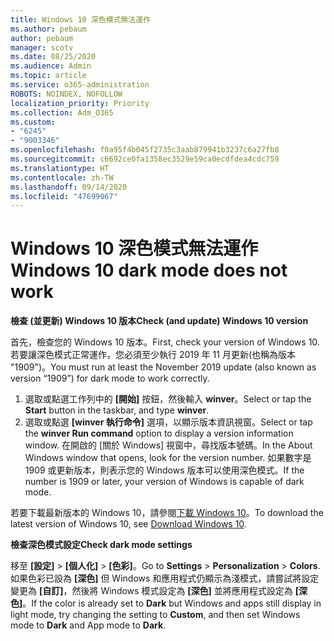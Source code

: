 ```yaml
---
title: Windows 10 深色模式無法運作
ms.author: pebaum
author: pebaum
manager: scotv
ms.date: 08/25/2020
ms.audience: Admin
ms.topic: article
ms.service: o365-administration
ROBOTS: NOINDEX, NOFOLLOW
localization_priority: Priority
ms.collection: Adm_O365
ms.custom:
- "6245"
- "9003346"
ms.openlocfilehash: f0a95f4b045f2735c3aab879941b3237c6a27fb8
ms.sourcegitcommit: c6692ce0fa1358ec3529e59ca0ecdfdea4cdc759
ms.translationtype: HT
ms.contentlocale: zh-TW
ms.lasthandoff: 09/14/2020
ms.locfileid: "47699067"
---
```

# <a name="windows-10-dark-mode-does-not-work"></a><span data-ttu-id="06e22-102">Windows 10 深色模式無法運作</span><span class="sxs-lookup"><span data-stu-id="06e22-102">Windows 10 dark mode does not work</span></span>

<span data-ttu-id="06e22-103">**檢查 (並更新) Windows 10 版本**</span><span class="sxs-lookup"><span data-stu-id="06e22-103">**Check (and update) Windows 10 version**</span></span>

<span data-ttu-id="06e22-104">首先，檢查您的 Windows 10 版本。</span><span class="sxs-lookup"><span data-stu-id="06e22-104">First, check your version of Windows 10.</span></span> <span data-ttu-id="06e22-105">若要讓深色模式正常運作，您必須至少執行 2019 年 11 月更新(也稱為版本 "1909")。</span><span class="sxs-lookup"><span data-stu-id="06e22-105">You must run at least the November 2019 update (also known as version “1909”) for dark mode to work correctly.</span></span>  

1. <span data-ttu-id="06e22-106">選取或點選工作列中的 **[開始]** 按鈕，然後輸入 **winver**。</span><span class="sxs-lookup"><span data-stu-id="06e22-106">Select or tap the **Start** button in the taskbar, and type  **winver**.</span></span> 
2. <span data-ttu-id="06e22-107">選取或點選 **[winver 執行命令]** 選項，以顯示版本資訊視窗。</span><span class="sxs-lookup"><span data-stu-id="06e22-107">Select or tap the **winver Run command** option to display a version information window.</span></span>
    <span data-ttu-id="06e22-108">在開啟的 [關於 Windows] 視窗中，尋找版本號碼。</span><span class="sxs-lookup"><span data-stu-id="06e22-108">In the About Windows window that opens, look for the version number.</span></span> <span data-ttu-id="06e22-109">如果數字是 1909 或更新版本，則表示您的 Windows 版本可以使用深色模式。</span><span class="sxs-lookup"><span data-stu-id="06e22-109">If the number is 1909 or later, your version of Windows is capable of dark mode.</span></span>

<span data-ttu-id="06e22-110">若要下載最新版本的 Windows 10，請參閱[下載 Windows 10](https://www.microsoft.com/software-download/windows10)。</span><span class="sxs-lookup"><span data-stu-id="06e22-110">To download the latest version of Windows 10, see [Download Windows 10](https://www.microsoft.com/software-download/windows10).</span></span>

<span data-ttu-id="06e22-111">**檢查深色模式設定**</span><span class="sxs-lookup"><span data-stu-id="06e22-111">**Check dark mode settings**</span></span>

<span data-ttu-id="06e22-112">移至 **[設定]**  >  **[個人化]**  >  **[色彩]**。</span><span class="sxs-lookup"><span data-stu-id="06e22-112">Go to **Settings** > **Personalization** > **Colors**.</span></span> <span data-ttu-id="06e22-113">如果色彩已設為 **[深色]** 但 Windows 和應用程式仍顯示為淺模式，請嘗試將設定變更為 **[自訂]**，然後將 Windows 模式設定為 **[深色]** 並將應用程式設定為 **[深色]**。</span><span class="sxs-lookup"><span data-stu-id="06e22-113">If the color is already set to  **Dark** but Windows and apps still display in light mode, try changing the setting to  **Custom**, and then set Windows mode to **Dark** and App mode to **Dark**.</span></span>